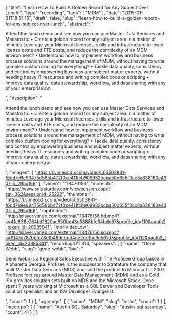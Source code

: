{
  "title": "Learn How To Build A Golden Record for Any Subject Over Lunch!",
  "type": "recording",
  "tags": [
    "MDM"
  ],
  "date": "2015-01-31T18:51:15",
  "draft": false,
  "slug": "learn-how-to-build-a-golden-record-for-any-subject-over-lunch",
  "abstract": "<p>Attend the lunch demo and see how you can use Master Data Services and Maestro to: •     Create a golden record for any subject area in a matter of minutes Leverage your Microsoft licenses, skills and infrastructure to lower license costs and FTE costs, and reduce the complexity of an MDM environment? •     Understand how to implement workflow and business process solutions around the management of MDM, without having to write complex custom coding for everything? •     Tackle data quality, consistency and control by empowering business and subject matter experts, without needing heavy IT resources and writing complex code or scripting •     Improve data quality, data stewardship, workflow, and data sharing with any of your enterprise\r\n</p>",
  "description": "<p>Attend the lunch demo and see how you can use Master Data Services and Maestro to: •     Create a golden record for any subject area in a matter of minutes Leverage your Microsoft licenses, skills and infrastructure to lower license costs and FTE costs, and reduce the complexity of an MDM environment? •     Understand how to implement workflow and business process solutions around the management of MDM, without having to write complex custom coding for everything? •     Tackle data quality, consistency and control by empowering business and subject matter experts, without needing heavy IT resources and writing complex code or scripting •     Improve data quality, data stewardship, workflow, and data sharing with any of your enterprise\r\n</p>",
  "images": [
    "https://i.vimeocdn.com/video/505503841-f6dd7e9e99475d58bb472f0ce411fcb909932bcba50d655f0cc8a638180e4307-d_295x166"
  ],
  "vimeo": "118476156",
  "moreinfo": "https://www.sqlsaturday.com/viewsession.aspx?sat=362&sessionid=25222",
  "thumbnail": "https://i.vimeocdn.com/video/505503841-f6dd7e9e99475d58bb472f0ce411fcb909932bcba50d655f0cc8a638180e4307-d_295x166",
  "mp4Video": "http://player.vimeo.com/external/118476156.hd.mp4?s=41c636e784bd1820ac850be43d5888bfc64bdc87&profile_id=119&oauth2_token_id=20985841",
  "mp4VideoLow": "http://player.vimeo.com/external/118476156.sd.mp4?s=9147d787bbfc78e1b48debdd4de2de1bc9e561d7&profile_id=112&oauth2_token_id=20985841",
  "recordingID": 814,
  "speakers": [
    {
      "name": "Gene Webb",
      "slug": "gene-webb",
      "bio": "<p>Gene Webb is a Regional Sales Executive with The Profisee Group based in Alpharetta Georgia. Profisee is the successor to Stratature the company that built Master Data Services (MDS) and sold the product to Microsoft in 2007. Profisee focuses around Master Data Management (MDM) and as a Gold ISV provides solution sets built on MDS and the Microsoft Stack. Gene spent 7 years working at Microsoft as a SQL Server and Developer Tools solution specialist and an ISV Developer Evangelist.</p>",
      "count": 1
    }
  ],
  "ugtvtags": [
    {
      "name": "MDM",
      "slug": "mdm",
      "count": 1
    }
  ],
  "meetups": [
    {
      "name": "Austin SQL Saturday",
      "slug": "austin-sql-saturday",
      "count": 41
    }
  ]
}